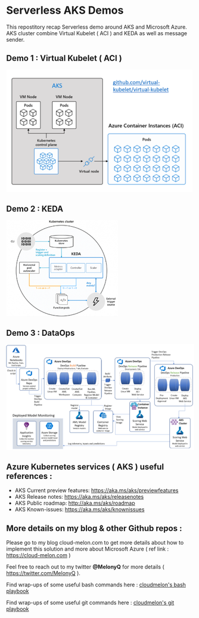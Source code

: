 # Serverless AKS Demos
This repostitory recap Serverless demo around AKS and Microsoft Azure. AKS cluster combine Virtual Kubelet ( ACI ) and KEDA as well as message sender.

## Demo 1 : Virtual Kubelet ( ACI )

<img src="Images/Virtual Kubelet.PNG" alt="virtualKubelet" width="500px"/>

## Demo 2 : KEDA

<img src="Images/KEDA.PNG" alt="package management" width="300px"/>

## Demo 3 : DataOps

<img src="Images/DataOps.PNG" alt="package management" width="850px"/>

## Azure Kubernetes services ( AKS ) useful references : 

- AKS Current preview features: https://aka.ms/aks/previewfeatures
- AKS Release notes: https://aka.ms/aks/releasenotes
- AKS Public roadmap: http://aka.ms/aks/roadmap
- AKS Known-issues: https://aka.ms/aks/knownissues


## More details on my blog & other Github repos : 


Please go to my blog cloud-melon.com to get more details about how to implement this solution and more about Microsoft Azure ( ref link : https://cloud-melon.com )

Feel free to reach out to my twitter **@MelonyQ** for more details ( https://twitter.com/MelonyQ ). 


Find wrap-ups of some useful bash commands here : 
[cloudmelon's bash playbook ](https://github.com/cloudmelon/melonbash)


Find wrap-ups of some useful git commands here : 
[cloudmelon's git playbook ](https://github.com/cloudmelon/melongit)
